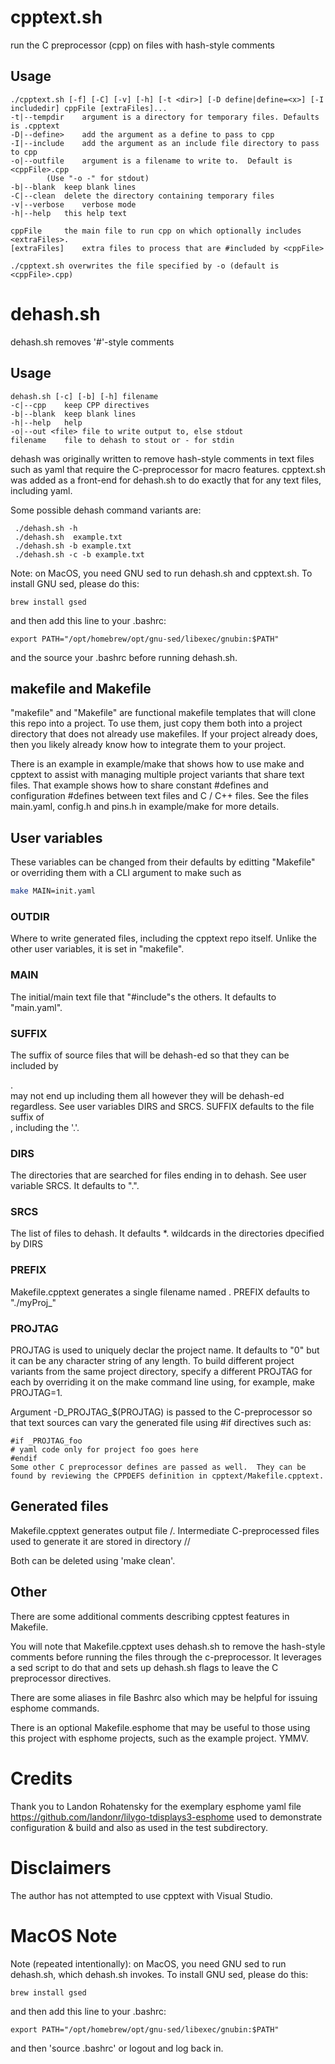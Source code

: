 # cpptext.sh 

run the C preprocessor (cpp) on files with hash-style comments

## Usage
```
./cpptext.sh [-f] [-C] [-v] [-h] [-t <dir>] [-D define|define=<x>] [-I includedir] cppFile [extraFiles]...
-t|--tempdir	argument is a directory for temporary files. Defaults is .cpptext
-D|--define>	add the argument as a define to pass to cpp
-I|--include	add the argument as an include file directory to pass to cpp
-o|--outfile	argument is a filename to write to.  Default is <cppFile>.cpp 
		(Use "-o -" for stdout)
-b|--blank	keep blank lines
-C|--clean	delete the directory containing temporary files
-v|--verbose	verbose mode
-h|--help	this help text

cppFile		the main file to run cpp on which optionally includes <extraFiles>.
[extraFiles]	extra files to process that are #included by <cppFile>

./cpptext.sh overwrites the file specified by -o (default is <cppFile>.cpp)
```

# dehash.sh
dehash.sh removes '#'-style comments

## Usage
```
dehash.sh [-c] [-b] [-h] filename
-c|--cpp	keep CPP directives
-b|--blank	keep blank lines
-h|--help	help
-o|--out <file>	file to write output to, else stdout
filename	file to dehash to stout or - for stdin
```

dehash was originally written to remove hash-style comments in text files
such as yaml that require the C-preprocessor for macro features. cpptext.sh
was added as a front-end for dehash.sh to do exactly that for any text files,
including yaml.

Some possible dehash command variants are:
```
 ./dehash.sh -h
 ./dehash.sh  example.txt
 ./dehash.sh -b example.txt
 ./dehash.sh -c -b example.txt
```

Note: on MacOS, you need GNU sed to run dehash.sh and cpptext.sh. To install GNU sed, please do this:
```
brew install gsed
```
and then add this line to your .bashrc:
```
export PATH="/opt/homebrew/opt/gnu-sed/libexec/gnubin:$PATH"
```
and the source your .bashrc before running dehash.sh.

## makefile and Makefile

"makefile" and "Makefile" are functional makefile templates that will clone
this repo into a project.
To use them, just copy them both into a project directory that does not
already use makefiles.  If your project already does, then you likely
already know how to integrate them to your project.

There is an example in example/make that shows how to use make and cpptext
to assist with managing multiple project variants that share text files.
That example shows how to share constant #defines and configuration
#defines between text files and C / C++ files. See the files main.yaml,
config.h and pins.h in example/make for more details.

## User variables

These variables can be changed from their defaults by editting
"Makefile" or overriding them with a CLI argument to make such as
```bash
make MAIN=init.yaml
```

### OUTDIR

Where to write generated files, including the cpptext repo itself.
Unlike the other user variables, it is set in "makefile".

### MAIN

The initial/main text file that "#include"s the others. It defaults
to "main.yaml".

### SUFFIX

The suffix of source files that will be dehash-ed so that they can be
included by <MAIN>.  <MAIN> may not end up including them all however they
will be dehash-ed regardless.  See user variables DIRS and SRCS. SUFFIX
defaults to the file suffix of <MAIN>, including the '.'.

### DIRS

The directories that are searched for files ending in <SUFFIX> to dehash. 
See user variable SRCS. It defaults to ".".

### SRCS

The list of files to dehash.  It defaults *.<SUFFIX> wildcards in
the directories dpecified by DIRS

### PREFIX

Makefile.cpptext generates a single filename named <PREFIX><PROJTAG>.
PREFIX defaults to "./myProj_"

### PROJTAG

PROJTAG is used to uniquely declar the project name. It defaults to "0"
but it can be any character string of any length. To build different
project variants from the same project directory, specify a different
PROJTAG for each by overriding it on the make command line using, for
example, make PROJTAG=1.

Argument -D_PROJTAG_$(PROJTAG) is passed to the C-preprocessor so that
text sources can vary the generated file using #if directives such as:
```code
#if _PROJTAG_foo
# yaml code only for project foo goes here
#endif
Some other C preprocessor defines are passed as well.  They can be
found by reviewing the CPPDEFS definition in cpptext/Makefile.cpptext.
```

## Generated files
Makefile.cpptext generates output file <OUTDIR>/<PREFIX><PROJTAG>.<SUFFIX>
Intermediate C-preprocessed files used to generate it are stored in
directory <OUTDIR>/<PREFIX><PROJTAG>/

Both can be deleted using 'make clean'.

## Other

There are some additional comments describing cpptest features in
Makefile.

You will note that Makefile.cpptext uses dehash.sh to remove the
hash-style comments before running the files through the c-preprocessor.
It leverages a sed script to do that and sets up dehash.sh flags 
to leave the C preprocessor directives.

There are some aliases in file Bashrc also which may be helpful for
issuing esphome commands.

There is an optional Makefile.esphome that may be useful to those
using this project with esphome projects, such as the example project.
YMMV.

# Credits

Thank you to Landon Rohatensky for the exemplary esphome yaml file
https://github.com/landonr/lilygo-tdisplays3-esphome used to demonstrate
configuration & build and also as used in the test subdirectory.

# Disclaimers

The author has not attempted to use cpptext with Visual Studio.

# MacOS Note

Note (repeated intentionally): on MacOS, you need GNU sed to run dehash.sh,
which dehash.sh invokes. To install GNU sed, please do this:
```
brew install gsed
```
and then add this line to your .bashrc:
```
export PATH="/opt/homebrew/opt/gnu-sed/libexec/gnubin:$PATH"
```
and then 'source .bashrc' or logout and log back in.


